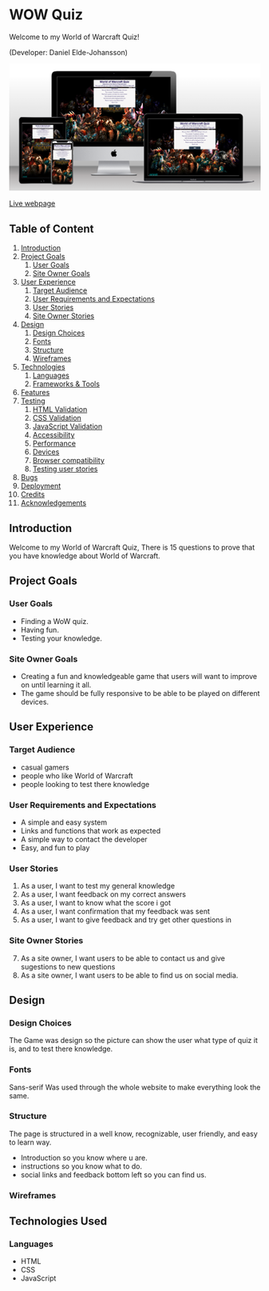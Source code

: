 # WOW Quiz

Welcome to my World of Warcraft Quiz!

(Developer: Daniel Elde-Johansson)

![Mockup image](assets/readme_images/Project2Mockup.jpg)

[Live webpage]()

## Table of Content
1. [Introduction](#Introduction)
2. [Project Goals](#project-goals)
    1. [User Goals](#user-goals)
    2. [Site Owner Goals](#site-owner-goals)
3. [User Experience](#user-experience)
    1. [Target Audience](#target-audience)
    2. [User Requirements and Expectations](#user-requirements-and-expectations)
    3. [User Stories](#user-stories)
    4. [Site Owner Stories](#site-owner-stories)
4. [Design](#design)
    1. [Design Choices](#design-choices)
    2. [Fonts](#fonts)
    3. [Structure](#structure) 
    4. [Wireframes](#Wireframes)  
6. [Technologies](#Technologies)
    1. [Languages](#languages)
    2. [Frameworks & Tools](#frameworks-&-tools)
7. [Features](#features)
8. [Testing](#validation)
    1. [HTML Validation](#HTML-validation)
    2. [CSS Validation](#CSS-validation)
    3. [JavaScript Validation](#javascript-validation)
    4. [Accessibility](#accessibility)
    5. [Performance](#performance)
    6. [Devices](#Devices)
    7. [Browser compatibility](#browser-compatability)
    8. [Testing user stories](#Testing-user-stories)
9. [Bugs](#Bugs)
10. [Deployment](#deployment)  
11. [Credits](#Credits)  
12. [Acknowledgements](#acknowledgements)

## Introduction

Welcome to my World of Warcraft Quiz, There is 15 questions to prove that you have knowledge about World of Warcraft.

## Project Goals

### User Goals

* Finding a  WoW quiz. 
* Having fun.
* Testing your knowledge.

### Site Owner Goals

* Creating a fun and knowledgeable game that users will want to improve on until learning it all. 
* The game should be fully responsive to be able to be played on different devices.

## User Experience

### Target Audience
- casual gamers
- people who like World of Warcraft
- people looking to test there knowledge

### User Requirements and Expectations

* A simple and easy system
* Links and functions that work as expected
* A simple way to contact the developer
* Easy, and fun to play


### User Stories
1. As a user, I want to test my general knowledge
2. As a user, I want feedback on my correct answers
3. As a user, I want to know what the score i got
4. As a user, I want confirmation that my feedback was sent
5. As a user, I want to give feedback and try get other questions in

### Site Owner Stories
7. As a site owner, I want users to be able to contact us and give sugestions to new questions
8. As a site owner, I want users to be able to find us on social media.

## Design

### Design Choices

The Game was design so the picture can show the user what type of quiz it is, and to test there knowledge.

### Fonts

Sans-serif Was used through the whole website to make everything look the same.

### Structure

The page is structured in a well know, recognizable, user friendly, and easy to learn way.

* Introduction so you know where u are.
* instructions so you know what to do.
* social links and feedback bottom left so you can find us.

### Wireframes

## Technologies Used

### Languages
- HTML
- CSS
- JavaScript

